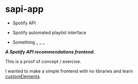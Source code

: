 # sapi-app

* Spotify API

* Spotify automated playlist interface

* Something _ _ _

***A Spotify API recommendations frontend.***

This is a proof of concept / exercise.

I wanted to make a simple frontend with no libraries and learn [customElements]().